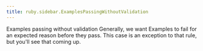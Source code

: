 ```yaml
---
title: ruby.sidebar.ExamplesPassingWithoutValidation
---
```

<span class="sidebar_title">Examples passing without validation</span>
Generally, we want Examples to fail for an expected reason before they pass. This case is an exception to that rule, but you'll see that coming up.
 